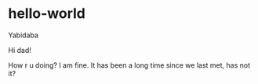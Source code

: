 # hello-world
Yabidaba

Hi dad!

How r u doing? I am fine. It has been a long time since we last met, has not it?
